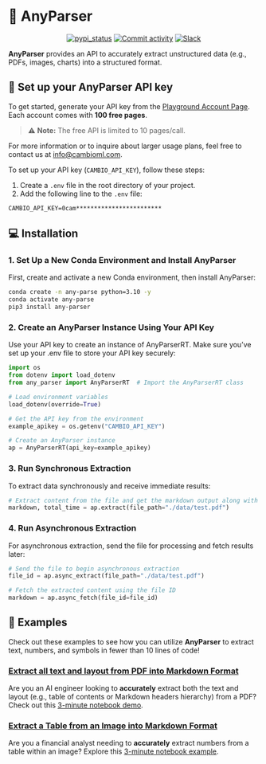 # 🌊 AnyParser
<p align="center">
  <a href="https://pypi.org/project/any-parser/"><img src="https://img.shields.io/pypi/v/any-parser.svg" alt="pypi_status" /></a>
  <a href="https://github.com/cambioml/any-parser/graphs/commit-activity"><img alt="Commit activity" src="https://img.shields.io/github/commit-activity/m/cambioml/any-parser?style=flat-square"/></a>
  <a href="https://join.slack.com/t/cambiomlworkspace/shared_invite/zt-1zes33rmt-20Rag043uvExUaUdvt5_xQ"><img src="https://badgen.net/badge/Join/Community/cyan?icon=slack" alt="Slack" /></a>
</p>

**AnyParser** provides an API to accurately extract unstructured data (e.g., PDFs, images, charts) into a structured format.

## :seedling: Set up your AnyParser API key

To get started, generate your API key from the [Playground Account Page](https://www.cambioml.com/account). Each account comes with **100 free pages**.

> ⚠️ **Note:** The free API is limited to 10 pages/call.

For more information or to inquire about larger usage plans, feel free to contact us at info@cambioml.com.

To set up your API key (`CAMBIO_API_KEY`), follow these steps:
1. Create a `.env` file in the root directory of your project.
2. Add the following line to the `.env` file:
```
CAMBIO_API_KEY=0cam************************
```


## :computer: Installation
### 1. Set Up a New Conda Environment and Install AnyParser
First, create and activate a new Conda environment, then install AnyParser: 
```bash
conda create -n any-parse python=3.10 -y
conda activate any-parse
pip3 install any-parser
```
### 2. Create an AnyParser Instance Using Your API Key
Use your API key to create an instance of AnyParserRT. Make sure you’ve set up your .env file to store your API key securely:
```python
import os
from dotenv import load_dotenv
from any_parser import AnyParserRT  # Import the AnyParserRT class

# Load environment variables
load_dotenv(override=True)

# Get the API key from the environment
example_apikey = os.getenv("CAMBIO_API_KEY")

# Create an AnyParser instance
ap = AnyParserRT(api_key=example_apikey)
```

### 3. Run Synchronous Extraction
To extract data synchronously and receive immediate results:
```python
# Extract content from the file and get the markdown output along with processing time
markdown, total_time = ap.extract(file_path="./data/test.pdf")
```

### 4. Run Asynchronous Extraction
For asynchronous extraction, send the file for processing and fetch results later:
```python
# Send the file to begin asynchronous extraction
file_id = ap.async_extract(file_path="./data/test.pdf")

# Fetch the extracted content using the file ID
markdown = ap.async_fetch(file_id=file_id)
```

## :scroll:  Examples
Check out these examples to see how you can utilize **AnyParser** to extract text, numbers, and symbols in fewer than 10 lines of code!

### [Extract all text and layout from PDF into Markdown Format](https://github.com/CambioML/any-parser/blob/rt-migration/examples/pdf_to_markdown.ipynb)
Are you an AI engineer looking to **accurately** extract both the text and layout (e.g., table of contents or Markdown headers hierarchy) from a PDF? Check out this [3-minute notebook demo](https://github.com/CambioML/any-parser/blob/rt-migration/examples/pdf_to_markdown.ipynb).

### [Extract a Table from an Image into Markdown Format](https://github.com/CambioML/any-parser/blob/rt-migration/examples/image_to_markdown.ipynb)
Are you a financial analyst needing to **accurately** extract numbers from a table within an image? Explore this [3-minute notebook example](https://github.com/CambioML/any-parser/blob/rt-migration/examples/image_to_markdown.ipynb).

